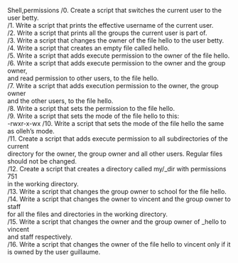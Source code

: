 Shell,permissions
/0. Create a script that switches the current user to the user betty.\
/1. Write a script that prints the effective username of the current user.\
/2. Write a script that prints all the groups the current user is part of.\
/3. Write a script that changes the owner of the file hello to the user betty.\
/4. Write a script that creates an empty file called hello.\
/5. Write a script that adds execute permission to the owner of the file hello.\
/6. Write a script that adds execute permission to the owner and the group owner,\
and read permission to other users, to the file hello.\
/7. Write a script that adds execution permission to the owner, the group owner\
and the other users, to the file hello.\
/8. Write a script that sets the permission to the file hello.\
/9. Write a script that sets the mode of the file hello to this:\
-rwxr-x-wx
/10. Write a script that sets the mode of the file hello the same as olleh’s mode.\
/11. Create a script that adds execute permission to all subdirectories of the current\
directory for the owner, the group owner and all other users. Regular files should not be changed.\
/12. Create a script that creates a directory called my/_dir with permissions 751\
in the working directory.\
/13. Write a script that changes the group owner to school for the file hello.\
/14. Write a script that changes the owner to vincent and the group owner to staff\
for all the files and directories in the working directory.\
/15. Write a script that changes the owner and the group owner of _hello to vincent\
and staff respectively.\
/16. Write a script that changes the owner of the file hello to vincent only if it\
is owned by the user guillaume.
